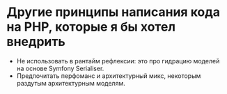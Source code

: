 # Другие принципы написания кода на PHP, которые я бы хотел внедрить

- Не использовать в рантайм рефлексии: это про гидрацию моделей на основе Symfony Serialiser.
- Предпочитать перфоманс и архитектурный микс, некоторым раздутым архитектурным моделям.
